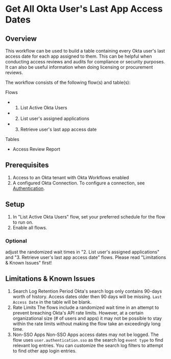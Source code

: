 # Get All Okta User's Last App Access Dates

## Overview
This workflow can be used to build a table containing every Okta user's last access date for each app assigned to them. This can be helpful when conducting access reviews and audits for compliance or security purposes. It can also be useful information when doing licensing or procurement reviews.


The workflow consists of the following flow(s) and table(s):

Flows
- 1. List Active Okta Users
- 2. List user's assigned applications
- 3. Retrieve user's last app access date

Tables
- Access Review Report

## Prerequisites
1. Access to an Okta tenant with Okta Workflows enabled
2. A configured Okta Connection. To configure a connection, see [Authentication](https://help.okta.com/wf/en-us/Content/Topics/Workflows/connector-reference/okta/overviews/authorization.htm).

## Setup
1. In "List Active Okta Users" flow, set your preferred schedule for the flow to run on.
2. Enable all flows.

### Optional
adjust the randomized wait times in "2. List user's assigned applications" and "3. Retrieve user's last app access date" flows. Please read "Limitations & Known Issues" first!


## Limitations & Known Issues
1. Search Log Retention Period
    Okta's search logs only contains 90-days worth of history. Access dates older then 90 days will be missing. `Last Access Date` in the table will be blank.
2. Rate Limits
    The flows include a randomized wait time in an attempt to prevent breaching Okta's API rate limits. However, at a certain organizational size (# of users and apps) it may not be possible to stay within the rate limits without making the flow take an exceedingly long time.
3. Non-SSO Apps
    Non-SSO Apps access dates may not be logged. The flow uses `user.authentication.sso` as the search log `event type` to find relevant log entries. You can customize the search log filters to attempt to find other app login entries.


